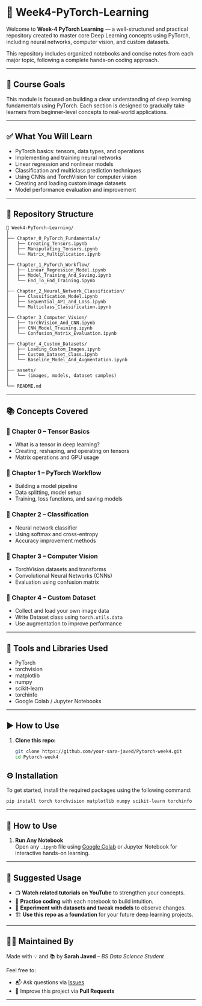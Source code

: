 # 📘 Week4-PyTorch-Learning

Welcome to **Week-4 PyTorch Learning** — a well-structured and practical repository created to master core Deep Learning concepts using PyTorch, including neural networks, computer vision, and custom datasets.

This repository includes organized notebooks and concise notes from each major topic, following a complete hands-on coding approach.

---

## 🧠 Course Goals

This module is focused on building a clear understanding of deep learning fundamentals using PyTorch. Each section is designed to gradually take learners from beginner-level concepts to real-world applications.

---

## ✅ What You Will Learn

- PyTorch basics: tensors, data types, and operations  
- Implementing and training neural networks  
- Linear regression and nonlinear models  
- Classification and multiclass prediction techniques  
- Using CNNs and TorchVision for computer vision  
- Creating and loading custom image datasets  
- Model performance evaluation and improvement  

---

## 🧱 Repository Structure

```
📘 Week4-PyTorch-Learning/
│
├── Chapter_0_PyTorch_Fundamentals/
│   ├── Creating_Tensors.ipynb
│   ├── Manipulating_Tensors.ipynb
│   └── Matrix_Multiplication.ipynb
│
├── Chapter_1_PyTorch_Workflow/
│   ├── Linear_Regression_Model.ipynb
│   ├── Model_Training_And_Saving.ipynb
│   └── End_To_End_Training.ipynb
│
├── Chapter_2_Neural_Network_Classification/
│   ├── Classification_Model.ipynb
│   ├── Sequential_API_and_Loss.ipynb
│   └── Multiclass_Classification.ipynb
│
├── Chapter_3_Computer_Vision/
│   ├── TorchVision_And_CNN.ipynb
│   ├── CNN_Model_Training.ipynb
│   └── Confusion_Matrix_Evaluation.ipynb
│
├── Chapter_4_Custom_Datasets/
│   ├── Loading_Custom_Images.ipynb
│   ├── Custom_Dataset_Class.ipynb
│   └── Baseline_Model_And_Augmentation.ipynb
│
├── assets/
│   └── (images, models, dataset samples)
│
└── README.md
```

---

## 📚 Concepts Covered

### 🔹 Chapter 0 – Tensor Basics
- What is a tensor in deep learning?
- Creating, reshaping, and operating on tensors
- Matrix operations and GPU usage

### 🔹 Chapter 1 – PyTorch Workflow
- Building a model pipeline
- Data splitting, model setup
- Training, loss functions, and saving models

### 🔹 Chapter 2 – Classification
- Neural network classifier
- Using softmax and cross-entropy
- Accuracy improvement methods

### 🔹 Chapter 3 – Computer Vision
- TorchVision datasets and transforms
- Convolutional Neural Networks (CNNs)
- Evaluation using confusion matrix

### 🔹 Chapter 4 – Custom Dataset
- Collect and load your own image data
- Write Dataset class using `torch.utils.data`
- Use augmentation to improve performance

---

## 🧰 Tools and Libraries Used

- PyTorch  
- torchvision  
- matplotlib  
- numpy  
- scikit-learn  
- torchinfo  
- Google Colab / Jupyter Notebooks  

---

## ▶ How to Use

1. **Clone this repo:**
   ```bash
   git clone https://github.com/your-sara-javed/Pytorch-week4.git
   cd Pytorch-week4
   
## ⚙️ Installation

To get started, install the required packages using the following command:

```bash
pip install torch torchvision matplotlib numpy scikit-learn torchinfo
```

---

## 🚀 How to Use

1. **Run Any Notebook**  
   Open any `.ipynb` file using [Google Colab](https://colab.research.google.com/) or Jupyter Notebook for interactive hands-on learning.

---

## 🎯 Suggested Usage

- 📺 **Watch related tutorials on YouTube** to strengthen your concepts.
- 🧠 **Practice coding** with each notebook to build intuition.
- 🧪 **Experiment with datasets and tweak models** to observe changes.
- 🏗️ **Use this repo as a foundation** for your future deep learning projects.

---

## 🙋‍♀ Maintained By

Made with 💡 and 📚 by **Sarah Javed** – *BS Data Science Student*

Feel free to:

- 📬 Ask questions via [Issues](https://github.com/your-sara-javed/your-repo/issues)
- 🔧 Improve this project via **Pull Requests**

---


